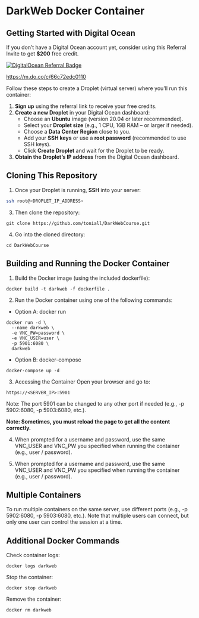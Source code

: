 # DarkWeb Docker Container

## Getting Started with Digital Ocean

If you don’t have a Digital Ocean account yet, consider using this Referral Invite to get **$200** free credit. 

[![DigitalOcean Referral Badge](https://web-platforms.sfo2.cdn.digitaloceanspaces.com/WWW/Badge%201.svg)](https://www.digitalocean.com/?refcode=66c72edc0110&utm_campaign=Referral_Invite&utm_medium=Referral_Program&utm_source=badge)

https://m.do.co/c/66c72edc0110



Follow these steps to create a Droplet (virtual server) where you’ll run this container:

1. **Sign up** using the referral link to receive your free credits.  
2. **Create a new Droplet** in your Digital Ocean dashboard:
   - Choose an **Ubuntu** image (version 20.04 or later recommended).
   - Select your **Droplet size** (e.g., 1 CPU, 1GB RAM – or larger if needed).
   - Choose a **Data Center Region** close to you.
   - Add your **SSH keys** or use a **root password** (recommended to use SSH keys).
   - Click **Create Droplet** and wait for the Droplet to be ready.
3. **Obtain the Droplet’s IP address** from the Digital Ocean dashboard.

## Cloning This Repository

1. Once your Droplet is running, **SSH** into your server:

```bash
ssh root@<DROPLET_IP_ADDRESS>
```

3. Then clone the repository:

```
git clone https://github.com/toniall/DarkWebCourse.git
```

4. Go into the cloned directory:
```
cd DarkWebCourse
```

## Building and Running the Docker Container ##

1. Build the Docker image (using the included dockerfile):
```
docker build -t darkweb -f dockerfile .
```

2. Run the Docker container using one of the following commands:

 - Option A: docker run
```
docker run -d \
  --name darkweb \
  -e VNC_PW=password \
  -e VNC_USER=user \
  -p 5901:6080 \
  darkweb
```

- Option B: docker-compose
```
docker-compose up -d
```

3. Accessing the Container
Open your browser and go to:
```
https://<SERVER_IP>:5901
```
Note: The port 5901 can be changed to any other port if needed (e.g., -p 5902:6080, -p 5903:6080, etc.).

**Note: Sometimes, you must reload the page to get all the content correctly.**

4. When prompted for a username and password, use the same VNC_USER and VNC_PW you specified when running the container (e.g., user / password).

4. When prompted for a username and password, use the same VNC_USER and VNC_PW you specified when running the container (e.g., user / password).

## Multiple Containers ##
To run multiple containers on the same server, use different ports (e.g., -p 5902:6080, -p 5903:6080, etc.). Note that multiple users can connect, but only one user can control the session at a time.

## Additional Docker Commands ##
Check container logs:
```
docker logs darkweb
```

Stop the container:
```
docker stop darkweb
```

Remove the container:
```
docker rm darkweb
```

